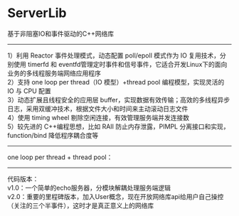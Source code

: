 # ServerLib
基于非阻塞IO和事件驱动的C++网络库
****
1）利用 Reactor 事件处理模式，动态配置 poll/epoll 模式作为 IO 复用技术，分别使用 timerfd 和 eventfd管理定时事件和信号事件，它适合开发Linux下的面向业务的多线程服务端网络应用程序  
2）支持 one loop per thread（IO 模型）+thread pool 编程模型，实现灵活的 IO 与 CPU 配置  
3）动态扩展且线程安全的应用层 buffer，实现数据有效传输；高效的多线程异步日志，采用双缓冲技术，根据文件大小和时间来主动滚动日志文件  
4）使用 timing wheel 剔除空闲连接，有效管理服务端并发连接数  
5）较先进的 C++编程思想，比如 RAII 防止内存泄露，PIMPL 分离接口和实现，function/bind 降低程序耦合度等  
****
one loop per thread + thread pool：
****
代码版本：  
v1.0：一个简单的echo服务器，分模块解耦处理服务端逻辑  
v2.0：重要的里程碑版本，加入User概念，现在开放网络库api给用户自己操控（关注的三个半事件），这时才是真正意义上的网络库  

